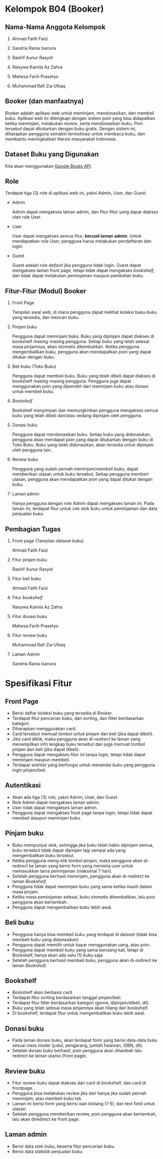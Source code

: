 # Kelompok B04 (Booker)

## Nama-Nama Anggota Kelompok

1. Ahmad Fatih Faizi

2. Sandria Rania Isanura

3. Rashif Aunur Rasyid

4. Nasywa Kamila Az Zahra

5. Mahesa Farih Prasetyo

6. Muhammad Rafi Zia Ulhaq

## Booker (dan manfaatnya)

Booker adalah aplikasi web untuk meminjam, mendonasikan, dan membeli buku. Aplikasi web ini dilengkapi dengan sistem poin yang bisa didapatkan ketika meminjam, melakukan *review*, serta mendonasikan buku. Poin tersebut dapat ditukarkan dengan buku gratis. Dengan sistem ini, diharapkan pengguna semakin termotivasi untuk membaca buku, dan membantu meningkatkan literasi masyarakat Indonesia.

## Dataset Buku yang Digunakan

Kita akan menggunakan [Google Books API](https://developers.google.com/books/).

## Role

Terdapat tiga (3) role di aplikasi web ini, yakni Admin, User, dan Guest.

- Admin

    Admin dapat mengakses laman admin, dan fitur-fitur yang dapat diakses oleh role User.

- User

    User dapat mengakses semua fitur, **kecuali laman admin**. Untuk mendapatkan role User, pengguna harus melakukan pendaftaran dan login.

- Guest

    Guest adalah role *default* jika pengguna tidak login. Guest dapat mengakses laman front page, tetapi tidak dapat mengakses *bookshelf*, dan tidak dapat melakukan peminjaman maupun pembelian buku.

## Fitur-Fitur (Modul) Booker

1. Front Page

    Tampilan awal web, di mana pengguna dapat melihat koleksi buku-buku yang tersedia, dan mencari buku.

2. Pinjam buku

    Pengguna dapat meminjam buku. Buku yang dipinjam dapat diakses di bookshelf masing-masing pengguna. Setiap buku yang telah selesai masa pinjamnya, akan otomatis dikembalikan. Ketika pengguna mengembalikan buku, pengguna akan mendapatkan poin yang dapat ditukar dengan buku.

3. Beli buku (Toko Buku)

    Pengguna dapat membeli buku. Buku yang telah dibeli dapat diakses di bookshelf masing-masing pengguna. Pengguna juga dapat menggunakan poin yang diperoleh dari meminjam buku atau donasi untuk membeli buku.

4. *Bookshelf*

    Bookshelf menyimpan dan memungkinkan pengguna mengakses semua buku yang telah dibeli dan/atau sedang dipinjam oleh pengguna.

5. Donasi buku

    Pengguna dapat mendonasikan buku. Setiap buku yang didonasikan, pengguna akan mendapat poin yang dapat ditukarkan dengan buku di Toko Buku. Buku yang telah didonasikan, akan tersedia untuk dipinjam oleh pengguna lain.

6. Review buku

    Pengguna yang sudah pernah meminjam/membeli buku, dapat memberikan ulasan untuk buku tersebut. Setiap pengguna memberi ulasan, pengguna akan mendapatkan poin yang dapat ditukar dengan buku.

7. Laman admin

    Hanya pengguna dengan role Admin dapat mengakses laman ini. Pada laman ini, terdapat fitur untuk cek stok buku untuk peminjaman dan data penjualan buku.

## Pembagian Tugas

1. Front page (Tampilan dataset buku)

    Ahmad Fatih Faizi

2. Fitur pinjam buku

    Rashif Aunur Rasyid

3. Fitur beli buku

    Ahmad Fatih Faizi

4. Fitur *bookshelf*

    Nasywa Kamila Az Zahra

5. Fitur donasi buku

    Mahesa Farih Prasetyo

6. Fitur review buku

    Muhammad Rafi Zia Ulhaq

7. Laman Admin

    Sandria Rania Isanura

# Spesifikasi Fitur

## Front Page

- Berisi daftar koleksi buku yang tersedia di Booker.
- Terdapat fitur pencarian buku, dan sorting, dan filter berdasarkan kategori.
- Diharapkan menggunakan card.
- Card tersebut memuat tombol untuk pinjam dan beli (jika dapat dibeli).
- Jika card diklik, maka pengguna akan di-*redirect* ke laman yang menampilkan info lengkap buku tersebut dan juga memuat tombol pinjam dan beli (jika dapat dibeli).
- Pengguna dapat mengakses fitur ini tanpa login, tetapi tidak dapat meminjam maupun membeli.
- Terdapat wishlist yang berfungsi untuk menandai buku yang pengguna ingin pinjam/beli.

## Autentikasi

- Akan ada tiga (3) role, yakni Admin, User, dan Guest.
- Role Admin dapat mengakses laman admin.
- User tidak dapat mengakses laman admin.
- Pengguna dapat mengakses front page tanpa login, tetapi tidak dapat membeli ataupun meminjam buku.

## Pinjam buku

- Buku mempunyai stok, sehingga jika buku telah habis dipinjam semua, buku tersebut tidak dapat dipinjam lagi sampai ada yang mengembalikan buku tersebut.
- Ketika pengguna meng-klik tombol pinjam, maka pengguna akan di-redirect ke laman yang berisi form yang meminta user untuk memasukkan lama peminjaman (maksimal 7 hari).
- Setelah pengguna berhasil meminjam, pengguna akan di-redirect ke laman *Bookshelf*.
- Pengguna tidak dapat meminjam buku yang sama ketika masih dalam masa pinjam.
- Ketika masa peminjaman selesai, buku otomatis dikembalikan, lalu poin pengguna akan bertambah.
- Pengguna dapat mengembalikan buku lebih awal.

## Beli buku

- Pengguna hanya bisa membeli buku yang terdapat di dataset (tidak bisa membeli buku yang didonasikan)
- Pengguna dapat memilih untuk bayar menggunakan uang, atau poin.
- Pengguna dapat membeli buku yang sama berulang kali, tetapi di Bookshelf, hanya akan ada satu (1) buku saja.
- Setelah pengguna berhasil membeli buku, pengguna akan di-redirect ke laman *Bookshelf*.

## Bookshelf

- Bookshelf akan berbasis card.
- Terdapat fitur sorting berdasarkan tanggal pinjam/beli.
- Terdapat fitur filter berdasarkan kategori (genre, dipinjam/dibeli, dll).
- Buku yang telah selesai masa pinjamnya akan hilang dari bookshelf.
- Di bookshelf, terdapat fitur untuk mengembalikan buku lebih awal.

## Donasi buku

- Pada laman donasi buku, akan terdapat form yang berisi data-data buku sesuai class model (judul, pengarang, jumlah halaman, ISBN, dll).
- Setelah donasi buku berhasil, poin pengguna akan ditambah lalu redirect ke laman utama (front page).

## Review buku

- Fitur review buku dapat diakses dari card di bookshelf, dan card di frontpage.
- Pengguna bisa melakukan review jika dan hanya jika sudah pernah meminjam, atau membeli buku tsb.
- Laman ini berisi form yang berisi isan bintang (1-5), dan text field untuk ulasan.
- Setelah pengguna memberikan review, poin pengguna akan bertambah, lalu akan diredirect ke front page.

## Laman admin

- Berisi data stok buku, beserta fitur pencarian buku.
- Berisi data statistik penjualan buku.

